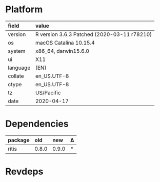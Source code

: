# Platform

|field    |value                                       |
|:--------|:-------------------------------------------|
|version  |R version 3.6.3 Patched (2020-03-11 r78210) |
|os       |macOS Catalina 10.15.4                      |
|system   |x86_64, darwin15.6.0                        |
|ui       |X11                                         |
|language |(EN)                                        |
|collate  |en_US.UTF-8                                 |
|ctype    |en_US.UTF-8                                 |
|tz       |US/Pacific                                  |
|date     |2020-04-17                                  |

# Dependencies

|package |old   |new   |Δ  |
|:-------|:-----|:-----|:--|
|ritis   |0.8.0 |0.9.0 |*  |

# Revdeps

